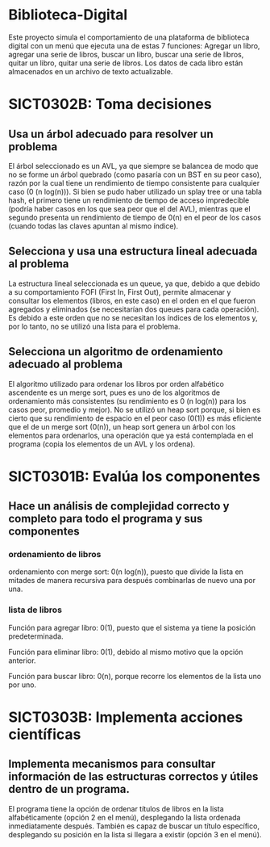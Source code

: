 # Biblioteca-Digital
Este proyecto simula el comportamiento de una plataforma de biblioteca digital con un menú que ejecuta una de estas 7 funciones: Agregar un libro, agregar una serie de libros, buscar un libro, buscar una serie de libros, quitar un libro, quitar una serie de libros. Los datos de cada libro están almacenados en un archivo de texto actualizable.
# SICT0302B: Toma decisiones
## Usa un árbol adecuado para resolver un problema
El árbol seleccionado es un AVL, ya que siempre se balancea de modo que no se forme un árbol quebrado (como pasaría con un BST en su peor caso), razón por la cual tiene un rendimiento de tiempo consistente para cualquier caso (0 (n log(n))). Si bien se pudo haber utilizado un splay tree or una tabla hash, el primero tiene un rendimiento de tiempo de acceso impredecible (podría haber casos en los que sea peor que el del AVL), mientras que el segundo presenta un rendimiento de tiempo de 0(n) en el peor de los casos (cuando todas las claves apuntan al mismo índice).
## Selecciona y usa una estructura lineal adecuada al problema
La estructura lineal seleccionada es un queue, ya que, debido a que debido a su comportamiento FOFI (First In, First Out), permite almacenar y consultar los elementos (libros, en este caso) en el orden en el que fueron agregados y eliminados (se necesitarían dos queues para cada operación). Es debido a este orden que no se necesitan los índices de los elementos y, por lo tanto, no se utilizó una lista para el problema.
## Selecciona un algoritmo de ordenamiento adecuado al problema
El algoritmo utilizado para ordenar los libros por orden alfabético ascendente es un merge sort, pues es uno de los algoritmos de ordenamiento más consistentes (su rendimiento es 0 (n log(n)) para los casos peor, promedio y mejor). No se utilizó un heap sort porque, si bien es cierto que su rendimiento de espacio en el peor caso (0(1)) es más eficiente que el de un merge sort (0(n)), un heap sort genera un árbol con los elementos para ordenarlos, una operación que ya está contemplada en el programa (copia los elementos de un AVL y los ordena).
# SICT0301B: Evalúa los componentes
## Hace un análisis de complejidad correcto y completo para todo el programa y sus componentes
### ordenamiento de libros
ordenamiento con merge sort: 0(n log(n)), puesto que divide la lista en mitades de manera recursiva para después combinarlas de nuevo una por una.
### lista de libros
Función para agregar libro: 0(1), puesto que el sistema ya tiene la posición predeterminada.

Función para eliminar libro: 0(1), debido al mismo motivo que la opción anterior.

Función para buscar libro: 0(n), porque recorre los elementos de la lista uno por uno.

# SICT0303B: Implementa acciones científicas
## Implementa mecanismos para consultar información de las estructuras correctos y útiles dentro de un programa.
El programa tiene la opción de ordenar títulos de libros en la lista alfabéticamente (opción 2 en el menú), desplegando la lista ordenada inmediatamente después. También es capaz de buscar un título específico, desplegando su posición en la lista si llegara a existir (opción 3 en el menú). 
